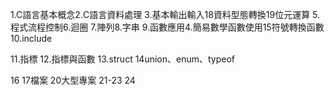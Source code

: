 1.C語言基本概念2.C語言資料處理
3.基本輸出輸入18資料型態轉換19位元運算
5.程式流程控制6.迴圈
7.陣列8.字串
9.函數應用4.簡易數學函數使用15符號轉換函數
10.include

11.指標
12.指標與函數
13.struct
14union、enum、typeof


16 17檔案
20大型專案
21-23
24


